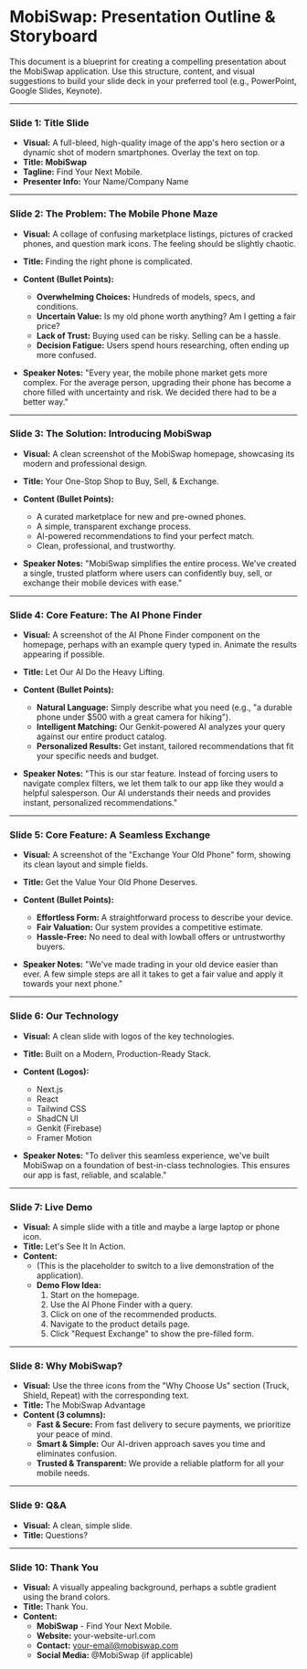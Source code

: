 # MobiSwap: Presentation Outline & Storyboard

This document is a blueprint for creating a compelling presentation about the MobiSwap application. Use this structure, content, and visual suggestions to build your slide deck in your preferred tool (e.g., PowerPoint, Google Slides, Keynote).

---

### **Slide 1: Title Slide**

*   **Visual:** A full-bleed, high-quality image of the app's hero section or a dynamic shot of modern smartphones. Overlay the text on top.
*   **Title:** **MobiSwap**
*   **Tagline:** Find Your Next Mobile.
*   **Presenter Info:** Your Name/Company Name

---

### **Slide 2: The Problem: The Mobile Phone Maze**

*   **Visual:** A collage of confusing marketplace listings, pictures of cracked phones, and question mark icons. The feeling should be slightly chaotic.
*   **Title:** Finding the right phone is complicated.
*   **Content (Bullet Points):**
    *   **Overwhelming Choices:** Hundreds of models, specs, and conditions.
    *   **Uncertain Value:** Is my old phone worth anything? Am I getting a fair price?
    *   **Lack of Trust:** Buying used can be risky. Selling can be a hassle.
    *   **Decision Fatigue:** Users spend hours researching, often ending up more confused.

*   **Speaker Notes:** "Every year, the mobile phone market gets more complex. For the average person, upgrading their phone has become a chore filled with uncertainty and risk. We decided there had to be a better way."

---

### **Slide 3: The Solution: Introducing MobiSwap**

*   **Visual:** A clean screenshot of the MobiSwap homepage, showcasing its modern and professional design.
*   **Title:** Your One-Stop Shop to Buy, Sell, & Exchange.
*   **Content (Bullet Points):**
    *   A curated marketplace for new and pre-owned phones.
    *   A simple, transparent exchange process.
    *   AI-powered recommendations to find your perfect match.
    *   Clean, professional, and trustworthy.

*   **Speaker Notes:** "MobiSwap simplifies the entire process. We've created a single, trusted platform where users can confidently buy, sell, or exchange their mobile devices with ease."

---

### **Slide 4: Core Feature: The AI Phone Finder**

*   **Visual:** A screenshot of the AI Phone Finder component on the homepage, perhaps with an example query typed in. Animate the results appearing if possible.
*   **Title:** Let Our AI Do the Heavy Lifting.
*   **Content (Bullet Points):**
    *   **Natural Language:** Simply describe what you need (e.g., "a durable phone under $500 with a great camera for hiking").
    *   **Intelligent Matching:** Our Genkit-powered AI analyzes your query against our entire product catalog.
    *   **Personalized Results:** Get instant, tailored recommendations that fit your specific needs and budget.

*   **Speaker Notes:** "This is our star feature. Instead of forcing users to navigate complex filters, we let them talk to our app like they would a helpful salesperson. Our AI understands their needs and provides instant, personalized recommendations."

---

### **Slide 5: Core Feature: A Seamless Exchange**

*   **Visual:** A screenshot of the "Exchange Your Old Phone" form, showing its clean layout and simple fields.
*   **Title:** Get the Value Your Old Phone Deserves.
*   **Content (Bullet Points):**
    *   **Effortless Form:** A straightforward process to describe your device.
    *   **Fair Valuation:** Our system provides a competitive estimate.
    *   **Hassle-Free:** No need to deal with lowball offers or untrustworthy buyers.

*   **Speaker Notes:** "We've made trading in your old device easier than ever. A few simple steps are all it takes to get a fair value and apply it towards your next phone."

---

### **Slide 6: Our Technology**

*   **Visual:** A clean slide with logos of the key technologies.
*   **Title:** Built on a Modern, Production-Ready Stack.
*   **Content (Logos):**
    *   Next.js
    *   React
    *   Tailwind CSS
    *   ShadCN UI
    *   Genkit (Firebase)
    *   Framer Motion

*   **Speaker Notes:** "To deliver this seamless experience, we've built MobiSwap on a foundation of best-in-class technologies. This ensures our app is fast, reliable, and scalable."

---

### **Slide 7: Live Demo**

*   **Visual:** A simple slide with a title and maybe a large laptop or phone icon.
*   **Title:** Let's See It In Action.
*   **Content:**
    *   (This is the placeholder to switch to a live demonstration of the application).
    *   **Demo Flow Idea:**
        1.  Start on the homepage.
        2.  Use the AI Phone Finder with a query.
        3.  Click on one of the recommended products.
        4.  Navigate to the product details page.
        5.  Click "Request Exchange" to show the pre-filled form.

---

### **Slide 8: Why MobiSwap?**

*   **Visual:** Use the three icons from the "Why Choose Us" section (Truck, Shield, Repeat) with the corresponding text.
*   **Title:** The MobiSwap Advantage
*   **Content (3 columns):**
    *   **Fast & Secure:** From fast delivery to secure payments, we prioritize your peace of mind.
    *   **Smart & Simple:** Our AI-driven approach saves you time and eliminates confusion.
    *   **Trusted & Transparent:** We provide a reliable platform for all your mobile needs.

---

### **Slide 9: Q&A**

*   **Visual:** A clean, simple slide.
*   **Title:** Questions?

---

### **Slide 10: Thank You**

*   **Visual:** A visually appealing background, perhaps a subtle gradient using the brand colors.
*   **Title:** Thank You.
*   **Content:**
    *   **MobiSwap** - Find Your Next Mobile.
    *   **Website:** your-website-url.com
    *   **Contact:** your-email@mobiswap.com
    *   **Social Media:** @MobiSwap (if applicable)

